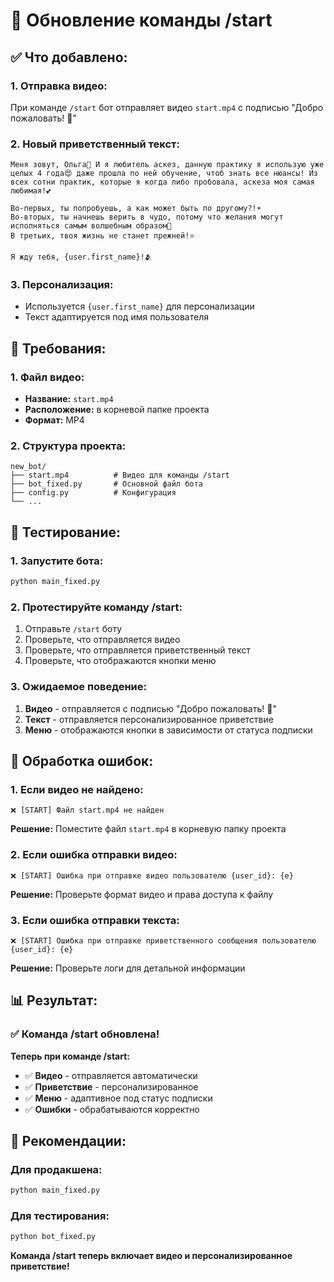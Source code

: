 # 🎥 Обновление команды /start

## ✅ **Что добавлено:**

### **1. Отправка видео:**
При команде `/start` бот отправляет видео `start.mp4` с подписью "Добро пожаловать! 🌸"

### **2. Новый приветственный текст:**
```
Меня зовут, Ольга🌸 И я любитель аскез, данную практику я использую уже целых 4 года😍 даже прошла по ней обучение, чтоб знать все нюансы! Из всех сотни практик, которые я когда либо пробовала, аскеза моя самая любимая!💕

Во-первых, ты попробуешь, а как может быть по другому?!☀️
Во-вторых, ты начнешь верить в чудо, потому что желания могут исполняться самым волшебным образом💫
В третьих, твоя жизнь не станет прежней!⭐️

Я жду тебя, {user.first_name}!🫂
```

### **3. Персонализация:**
- Используется `{user.first_name}` для персонализации
- Текст адаптируется под имя пользователя

## 📁 **Требования:**

### **1. Файл видео:**
- **Название:** `start.mp4`
- **Расположение:** в корневой папке проекта
- **Формат:** MP4

### **2. Структура проекта:**
```
new_bot/
├── start.mp4          # Видео для команды /start
├── bot_fixed.py       # Основной файл бота
├── config.py          # Конфигурация
└── ...
```

## 🚀 **Тестирование:**

### **1. Запустите бота:**
```bash
python main_fixed.py
```

### **2. Протестируйте команду /start:**
1. Отправьте `/start` боту
2. Проверьте, что отправляется видео
3. Проверьте, что отправляется приветственный текст
4. Проверьте, что отображаются кнопки меню

### **3. Ожидаемое поведение:**
1. **Видео** - отправляется с подписью "Добро пожаловать! 🌸"
2. **Текст** - отправляется персонализированное приветствие
3. **Меню** - отображаются кнопки в зависимости от статуса подписки

## 🔧 **Обработка ошибок:**

### **1. Если видео не найдено:**
```
❌ [START] Файл start.mp4 не найден
```
**Решение:** Поместите файл `start.mp4` в корневую папку проекта

### **2. Если ошибка отправки видео:**
```
❌ [START] Ошибка при отправке видео пользователю {user_id}: {e}
```
**Решение:** Проверьте формат видео и права доступа к файлу

### **3. Если ошибка отправки текста:**
```
❌ [START] Ошибка при отправке приветственного сообщения пользователю {user_id}: {e}
```
**Решение:** Проверьте логи для детальной информации

## 📊 **Результат:**

### ✅ **Команда /start обновлена!**

**Теперь при команде /start:**
- ✅ **Видео** - отправляется автоматически
- ✅ **Приветствие** - персонализированное
- ✅ **Меню** - адаптивное под статус подписки
- ✅ **Ошибки** - обрабатываются корректно

## 🎯 **Рекомендации:**

### **Для продакшена:**
```bash
python main_fixed.py
```

### **Для тестирования:**
```bash
python bot_fixed.py
```

**Команда /start теперь включает видео и персонализированное приветствие!**
